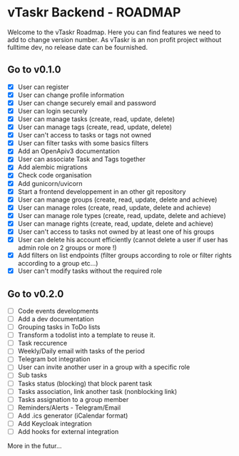 # vTaskr Backend - ROADMAP

Welcome to the vTaskr Roadmap.
Here you can find features we need to add to change version number.
As vTaskr is an non profit project without fulltime dev, no release date can be fournished.

## Go to v0.1.0
- [x] User can register
- [x] User can change profile information
- [x] User can change securely email and password
- [x] User can login securely
- [x] User can manage tasks (create, read, update, delete)
- [x] User can manage tags (create, read, update, delete)
- [x] User can't access to tasks or tags not owned
- [x] User can filter tasks with some basics filters
- [x] Add an OpenApiv3 documentation
- [x] User can associate Task and Tags together
- [x] Add alembic migrations
- [x] Check code organisation
- [x] Add gunicorn/uvicorn
- [x] Start a frontend developpement in an other git repository
- [x] User can manage groups (create, read, update, delete and achieve)
- [x] User can manage roles (create, read, update, delete and achieve)
- [x] User can manage role types (create, read, update, delete and achieve)
- [x] User can manage rights (create, read, update, delete and achieve)
- [x] User can't access to tasks not owned by at least one of his groups
- [x] User can delete his account efficiently (cannot delete a user if user has admin role on 2 groups or more !)
- [x] Add filters on list endpoints (filter groups according to role or filter rights according to a group etc...)
- [x] User can't modify tasks without the required role

## Go to v0.2.0
- [ ] Code events developments
- [ ] Add a dev documentation
- [ ] Grouping tasks in ToDo lists
- [ ] Transform a todolist into a template to reuse it.
- [ ] Task reccurence
- [ ] Weekly/Daily email with tasks of the period
- [ ] Telegram bot integration
- [ ] User can invite another user in a group with a specific role
- [ ] Sub tasks
- [ ] Tasks status (blocking) that block parent task
- [ ] Tasks association, link another task (nonblocking link)
- [ ] Tasks assignation to a group member
- [ ] Reminders/Alerts - Telegram/Email
- [ ] Add .ics generator (iCalendar format)
- [ ] Add Keycloak integration
- [ ] Add hooks for external integration

More in the futur...

